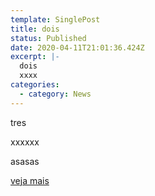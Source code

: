 ```yaml
---
template: SinglePost
title: dois
status: Published
date: 2020-04-11T21:01:36.424Z
excerpt: |-
  dois 
  xxxx
categories:
  - category: News
---
```

tres

xxxxxx



asasas

[veja mais](google.com)
